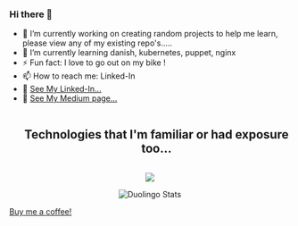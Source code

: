 ### Hi there 👋



- 🔭 I’m currently working on creating random projects to help me learn, please view any of my existing repo's..... 
- 🌱 I’m currently learning danish, kubernetes, puppet, nginx
- ⚡ Fun fact: I love to go out on my bike ! 
- 📫 How to reach me: Linked-In
- 🧷 [See My Linked-In...](https://www.linkedin.com/in/peter-k-b1838822)
- 🧷 [See My Medium page...](https://medium.com/@kn0wl35y)

<!--
- 👯 I’m looking to collaborate on ...
- 🤔 I’m looking for help with ...
- 💬 Ask me about ...
- 📫 How to reach me: ...
- 😄 Pronouns: ...
- ⚡ Fun fact: ...
-->

<!--h1 without bottom border-->
<div id="user-content-toc">
  <ul align="center">
    <summary><h2 style="display: inline-block">Technologies that I'm familiar or had exposure too...</h2></summary>
  </ul>
</div>
<!--tech stack icons-->
<p align="center">
  <a href="https://skillicons.dev">
    <img src="https://skillicons.dev/icons?i=azure,git,github,ubuntu,debian,linux,kubernetes,terraform,ansible,powershell,windows,aws,py,bash,raspberrypi,vscode,nginx,postman&perline=14" />
  </a>
</p>

<p align="center">
<img src="https://duolingo-stats-card.vercel.app/api?username=jibber5525&theme=github-dark" alt="Duolingo Stats"/>
</p>

[Buy me a coffee!](https://www.paypal.com/donate/?business=XPB88THVPGN3L&no_recurring=0&item_name=Hey+thanks+for+buying+me+a+coffee+%21&currency_code=GBP)

